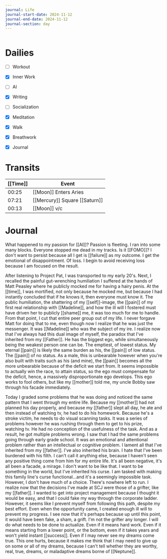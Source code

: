 ```yaml
---
journal: Life
journal-start-date: 2024-11-12
journal-end-date: 2024-11-12
journal-section: day
---
```


```calendar-nav
```

# Dailies

- [ ] Workout
- [x] Inner Work
- [ ] AI
- [x] Writing
- [ ] Socialization
- [x] Meditation
- [x] Walk
- [x] Breathwork
- [x] Journal


# Transits

| [[Time]] | Event |
|------|-------|
| 00:25 | [[Moon]] Enters Aries |
| 07:21 | [[Mercury]] Square [[Saturn]] |
| 00:13 | [[Moon]] v/c |



# Journal

What happened to my passion for [[AI]]?
Passion is fleeting. I ran into some many blocks. Everyone stopped me dead in my tracks. Is it [[FOMO]]?
I don't want to persist because all I get is [[failure]] as my outcome. I get the emotional of disappointment. Of loss. I begin to avoid receiving loss because I am focused on the result. 

After listening to Project Pat, I was transported to my early 20's. Next, I recalled the painful gut-wrenching humiliation I suffered at the hands of Matt Peasley where he publicly mocked me for having a hairy penis. At the [[time]], I was mortified, not only because he mocked  me, but because I had instantly concluded that if he knows it, then everyone must know it. The public humiliation, the shattering of my [[self]]-image, the [[pain]] of my first real relationship with [[Madeline]], and how the ill will I fostered must have driven her to publicly  [[shame]] me, it was too much for me to handle. From that point, I cut that entire peer group out of my life. I never forgave Matt for doing that to me, even  though now I realize that he was just the messenger. It was [[Madeline]] who was the  subject of my ire. I realize now that I've always had this dual image of myself, the paradox that I've inherited from my [[Father]]. He has the  biggest ego, while simultaneously being the  weakest person one can be. The emptiest, of lowest status. My eternal [[pain]] is likely the same burden as his, the [[pain]] of low status. The [[pain]] of no status. As a male, this is unbearable however when you're also built with traits such as his (and mine), the [[pain]] becomes all the more unbearable because of the deficit we start from. It seems impossible to actually win the race, to attain status, so the ego must compensate for the deficit, hence, a  massively disproportionate ego develops. This ego works to fool others, but like my [[mother]] told me, my uncle Bobby saw through his facade immediately.

Today I graded some problems that he was doing and noticed the same pattern that I went through my entire life. Because my [[mother]]  had not planned his day properly, and because my [[father]]  slept all day, he ate and then instead of watching tv, he had to do his homework. Because he's a stroke victim, he needs to do visual scanning tasks. It was a series of problems however he was rushing through them to get to his prize, watching tv. He had no conception of the usefulness of the task. And as a result,  he  got multiple problems wrong. I saw that I had the same problems going through early grade school. It was an emotional and attentional problem rather than an intellectual or cognitive  problem. I lament  all that I've inherited from my [[father]]. I've also inherited his brain. I hate that I've been burdened with his filth. I can't call it anything else, because I haven't seen any positive thing come from him for my entire life. It's all been negative, it's all been a facade, a mirage. I don't want to be like that. I want to be something in the world, but I've inherited his curse. I am tasked with making this family line's curse functional...and it's a seemingly impossible task. However, I don't have much of a choice. There's nowhere left to run. I realize now that the decisions I've made at SCJ were those of a grifter, like my [[father]]. I wanted to get into project management because I thought it would be easy, and that I could fake my way through the corporate ladder. However, it seems like I prevent myself from following this path, despite my best effort. Even when the opportunity came, I created enough ill will to prevent my progress. I see now that it's perhaps because up until this point, it would have been fake, a sham, a grift. I'm not the grifter any longer. I will do what needs to be done to actualize. Even if it means hard work. Even if it means starting from a lower point, or the bottom, even if it takes years and won't yield instant [[success]]. Even if I may never see my dreams come true. This one hurts, because it makes me think that I may need to give up on some or all of my dreams, because I can't tell whether they are worthy, real, true, dreams, or maladaptive dreams borne of [[Neptune]].
